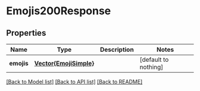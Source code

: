 # Emojis200Response


## Properties
Name | Type | Description | Notes
------------ | ------------- | ------------- | -------------
**emojis** | [**Vector{EmojiSimple}**](EmojiSimple.md) |  | [default to nothing]


[[Back to Model list]](../README.md#models) [[Back to API list]](../README.md#api-endpoints) [[Back to README]](../README.md)



